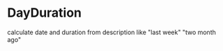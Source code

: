 DayDuration
===========

calculate date and duration from description like "last week" "two month ago"